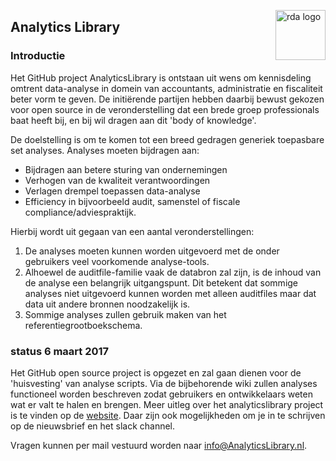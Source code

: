 <img src="https://github.com/AnalyticsLibrary/Analytics/blob/master/A_GENERAL/images/RDA_img.png"
 alt="rda logo" title="logo" align="right" width="80" />
## Analytics Library
### Introductie

Het GitHub project AnalyticsLibrary is ontstaan uit wens om kennisdeling omtrent data-analyse in domein van accountants, administratie en fiscaliteit beter vorm te geven. De initiërende partijen hebben daarbij bewust gekozen voor open source in de veronderstelling dat een brede groep professionals baat heeft bij, en bij wil dragen aan dit 'body of knowledge'.

De doelstelling is om te komen tot een breed gedragen generiek toepasbare set analyses. Analyses moeten bijdragen aan:

+ Bijdragen aan betere sturing van ondernemingen
+ Verhogen van de kwaliteit verantwoordingen
+ Verlagen drempel toepassen data-analyse
+ Efficiency in bijvoorbeeld audit, samenstel of fiscale compliance/adviespraktijk.

Hierbij wordt uit gegaan van een aantal veronderstellingen:

1. De analyses moeten kunnen worden uitgevoerd met de onder gebruikers veel voorkomende analyse-tools. 
2. Alhoewel de auditfile-familie vaak de databron zal zijn, is de inhoud van de analyse een belangrijk uitgangspunt. Dit betekent dat sommige analyses niet uitgevoerd kunnen worden met alleen auditfiles maar dat data uit andere bronnen noodzakelijk is. 
3. Sommige analyses zullen gebruik maken van het referentiegrootboekschema. 

### status 6 maart 2017

Het GitHub open source project is opgezet en zal gaan dienen voor de 'huisvesting' van analyse scripts. Via de bijbehorende wiki zullen analyses functioneel worden beschreven zodat gebruikers en ontwikkelaars weten wat er valt te halen en brengen. Meer uitleg over het analyticslibrary project is te vinden op de [website](https://www.analyticslibrary.nl). Daar zijn ook mogelijkheden om je in te schrijven op de nieuwsbrief en het slack channel.

Vragen kunnen per mail vestuurd worden naar info@AnalyticsLibrary.nl.
